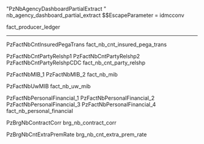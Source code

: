 "PzNbAgencyDashboardPartialExtract
"	nb_agency_dashboard_partial_extract
$$EscapeParameter = idmcconv

fact_producer_ledger

****************************************************

PzFactNbCntInsuredPegaTrans	fact_nb_cnt_insured_pega_trans

PzFactNbCntPartyRelshp1
PzFactNbCntPartyRelshp2
PzFactNbCntPartyRelshpCDC	fact_nb_cnt_party_relshp

PzFactNbMIB_1
PzFactNbMIB_2	fact_nb_mib

PzFactNbUwMIB	fact_nb_uw_mib

PzFactNbPersonalFinancial_1
PzFactNbPersonalFinancial_2
PzFactNbPersonalFinancial_3
PzFactNbPersonalFinancial_4	fact_nb_personal_financial

PzBrgNbContractCorr	brg_nb_contract_corr

PzBrgNbCntExtraPremRate	brg_nb_cnt_extra_prem_rate
